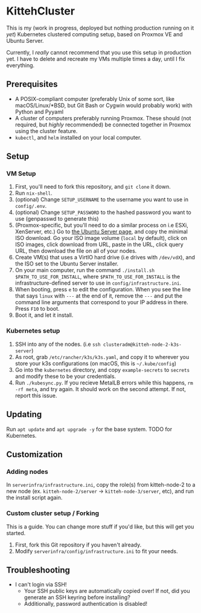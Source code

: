 # KittehCluster
This is my (work in progress, deployed but nothing production running on it *yet*) Kubernetes clustered computing setup, based on Proxmox VE and Ubuntu Server.

Currently, I *really* cannot recommend that you use this setup in production yet. I have to delete and recreate my VMs multiple times a day, until I fix everything.
## Prerequisites
- A POSIX-compliant computer (preferably Unix of some sort, like macOS/Linux/*BSD, but Git Bash or Cygwin would probably work) with Python and Pyyaml
- A cluster of computers preferably running Proxmox. These should (not required, but *highly* recommended) be connected together in Proxmox using the cluster feature.
- `kubectl`, and `helm` installed on your local computer.
## Setup
### VM Setup
1. First, you'll need to fork this repository, and `git clone` it down.
2. Run `nix-shell`.
3. (optional) Change `SETUP_USERNAME` to the username you want to use in `config/.env`.
4. (optional) Change `SETUP_PASSWORD` to the hashed password you want to use (genpasswd to generate this)
5. (Proxmox-specific, but you'll need to do a similar process on i.e ESXi, XenServer, etc.) Go to [the Ubuntu Server page](https://ubuntu.com/download/server), and copy the minimal ISO download. Go your ISO image volume (`local` by default), click on ISO images, click download from URL, paste in the URL, click query URL, then download the file on all of your nodes.
6. Create VM(s) that uses a VirtIO hard drive (i.e drives with `/dev/vdX`), and the ISO set to the Ubuntu Server installer.
7. On your main computer, run the command `./install.sh $PATH_TO_USE_FOR_INSTALL`, where `$PATH_TO_USE_FOR_INSTALL` is the infrastructure-defined server to use in `config/infrastructure.ini`.
8. When booting, press `e` to edit the configuration. When you see the line that says `linux` with `---` at the end of it, remove the `---` and put the command line arguments that correspond to your IP address in there. Press `F10` to boot.
9. Boot it, and let it install.
### Kubernetes setup
1. SSH into any of the nodes. (i.e `ssh clusteradm@kitteh-node-2-k3s-server`)
2. As root, grab `/etc/rancher/k3s/k3s.yaml`, and copy it to wherever you store your k3s configurations (on macOS, this is `~/.kube/config`)
3. Go into the `kubernetes` directory, and copy `example-secrets` to `secrets` and modify these to be your credentials.
4. Run `./kubesync.py`. If you recieve MetalLB errors while this happens, `rm -rf meta`, and try again. It should work on the second attempt. If not, report this issue.
## Updating
Run `apt update` and `apt upgrade -y` for the base system. TODO for Kubernetes.
## Customization
### Adding nodes
In `serverinfra/infrastructure.ini`, copy the role(s) from kitteh-node-2 to a new node (ex. `kitteh-node-2/server` -> `kitteh-node-3/server`, etc), and run the install script again.
### Custom cluster setup / Forking
This is a guide. You can change more stuff if you'd like, but this will get you started.

1. First, fork this Git repository if you haven't already.
2. Modify `serverinfra/config/infrastructure.ini` to fit your needs.
## Troubleshooting
- I can't login via SSH!
  - Your SSH public keys are automatically copied over! If not, did you generate an SSH keyring before installing?
  - Additionally, password authentication is disabled!
